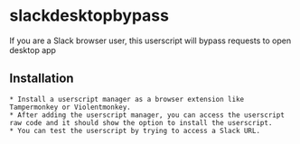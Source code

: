 # slackdesktopbypass
If you are a Slack browser user, this userscript will bypass requests to open desktop app

## Installation

    * Install a userscript manager as a browser extension like Tampermonkey or Violentmonkey.
    * After adding the userscript manager, you can access the userscript raw code and it should show the option to install the userscript.
    * You can test the userscript by trying to access a Slack URL.

